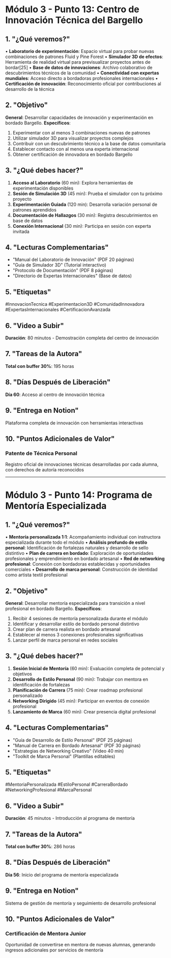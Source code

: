 # Módulo 3 - Punto 13: Centro de Innovación Técnica del Bargello

## 1. "¿Qué veremos?"
• **Laboratorio de experimentación**: Espacio virtual para probar nuevas combinaciones de patrones Fluid y Pine Forest
• **Simulador 3D de efectos**: Herramienta de realidad virtual para previsualizar proyectos antes de bordar[25]
• **Base de datos de innovaciones**: Archivo colaborativo de descubrimientos técnicos de la comunidad
• **Conectividad con expertas mundiales**: Acceso directo a bordadoras profesionales internacionales
• **Certificación de innovación**: Reconocimiento oficial por contribuciones al desarrollo de la técnica

## 2. "Objetivo"
**General**: Desarrollar capacidades de innovación y experimentación en bordado Bargello.
**Específicos**:
1. Experimentar con al menos 3 combinaciones nuevas de patrones
2. Utilizar simulador 3D para visualizar proyectos complejos
3. Contribuir con un descubrimiento técnico a la base de datos comunitaria
4. Establecer contacto con al menos una experta internacional
5. Obtener certificación de innovadora en bordado Bargello

## 3. "¿Qué debes hacer?"
1. **Acceso al Laboratorio** (60 min): Explora herramientas de experimentación disponibles
2. **Sesión de Simulación 3D** (45 min): Prueba el simulador con tu próximo proyecto
3. **Experimentación Guiada** (120 min): Desarrolla variación personal de patrones aprendidos
4. **Documentación de Hallazgos** (30 min): Registra descubrimientos en base de datos
5. **Conexión Internacional** (30 min): Participa en sesión con experta invitada

## 4. "Lecturas Complementarias"
- "Manual del Laboratorio de Innovación" (PDF 20 páginas)
- "Guía de Simulador 3D" (Tutorial interactivo)
- "Protocolo de Documentación" (PDF 8 páginas)
- "Directorio de Expertas Internacionales" (Base de datos)

## 5. "Etiquetas"
#InnovacionTecnica #Experimentacion3D #ComunidadInnovadora #ExpertasInternacionales #CertificacionAvanzada

## 6. "Video a Subir"
**Duración**: 80 minutos - Demostración completa del centro de innovación

## 7. "Tareas de la Autora"
**Total con buffer 30%**: 195 horas

## 8. "Días Después de Liberación"
**Día 60**: Acceso al centro de innovación técnica

## 9. "Entrega en Notion"
Plataforma completa de innovación con herramientas interactivas

## 10. "Puntos Adicionales de Valor"
### Patente de Técnica Personal
Registro oficial de innovaciones técnicas desarrolladas por cada alumna, con derechos de autoría reconocidos

---

# Módulo 3 - Punto 14: Programa de Mentoría Especializada

## 1. "¿Qué veremos?"
• **Mentoría personalizada 1:1**: Acompañamiento individual con instructora especializada durante todo el módulo
• **Análisis profundo de estilo personal**: Identificación de fortalezas naturales y desarrollo de sello distintivo
• **Plan de carrera en bordado**: Exploración de oportunidades profesionales y emprendimiento en bordado artesanal
• **Red de networking profesional**: Conexión con bordadoras establecidas y oportunidades comerciales
• **Desarrollo de marca personal**: Construcción de identidad como artista textil profesional

## 2. "Objetivo"
**General**: Desarrollar mentoría especializada para transición a nivel profesional en bordado Bargello.
**Específicos**:
1. Recibir 4 sesiones de mentoría personalizada durante el módulo
2. Identificar y desarrollar estilo de bordado personal distintivo
3. Crear plan de carrera realista en bordado artesanal
4. Establecer al menos 3 conexiones profesionales significativas
5. Lanzar perfil de marca personal en redes sociales

## 3. "¿Qué debes hacer?"
1. **Sesión Inicial de Mentoría** (60 min): Evaluación completa de potencial y objetivos
2. **Desarrollo de Estilo Personal** (90 min): Trabajar con mentora en identificación de fortalezas
3. **Planificación de Carrera** (75 min): Crear roadmap profesional personalizado
4. **Networking Dirigido** (45 min): Participar en eventos de conexión profesional
5. **Lanzamiento de Marca** (60 min): Crear presencia digital profesional

## 4. "Lecturas Complementarias"
- "Guía de Desarrollo de Estilo Personal" (PDF 25 páginas)
- "Manual de Carrera en Bordado Artesanal" (PDF 30 páginas)
- "Estrategias de Networking Creativo" (Video 40 min)
- "Toolkit de Marca Personal" (Plantillas editables)

## 5. "Etiquetas"
#MentoriaPersonalizada #EstiloPersonal #CarreraBordado #NetworkingProfesional #MarcaPersonal

## 6. "Video a Subir"
**Duración**: 45 minutos - Introducción al programa de mentoría

## 7. "Tareas de la Autora"
**Total con buffer 30%**: 286 horas

## 8. "Días Después de Liberación"
**Día 56**: Inicio del programa de mentoría especializada

## 9. "Entrega en Notion"
Sistema de gestión de mentoría y seguimiento de desarrollo profesional

## 10. "Puntos Adicionales de Valor"
### Certificación de Mentora Junior
Oportunidad de convertirse en mentora de nuevas alumnas, generando ingresos adicionales por servicios de mentoría